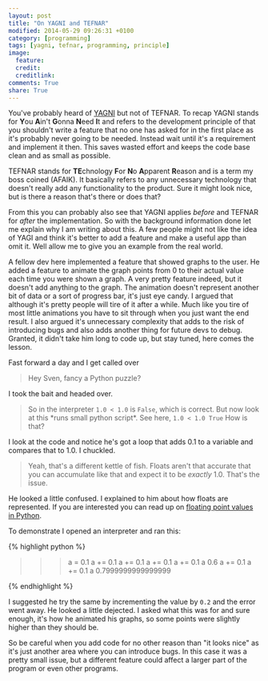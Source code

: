 ```yaml
---
layout: post
title: "On YAGNI and TEFNAR"
modified: 2014-05-29 09:26:31 +0100
category: [programming]
tags: [yagni, tefnar, programming, principle]
image:
  feature:
  credit:
  creditlink:
comments: True
share: True
---
```


You've probably heard of [YAGNI](https://en.wikipedia.org/wiki/You_Ain%27t_Gonna_Need_It)
but not of TEFNAR. To recap YAGNI stands for **Y**ou **A**in't **G**onna **N**eed **I**t and
refers to the development principle of that you shouldn't write a feature that no one has asked for
in the first place as it's probably never going to be needed. Instead wait until
it's a requirement and implement it then. This saves wasted effort and keeps the code base
clean and as small as possible.

TEFNAR stands for **TE**chnology **F**or **N**o **A**pparent **R**eason and is a term
my boss coined (AFAIK). It basically refers to any unnecessary technology that
doesn't really add any functionality to the product. Sure it might look nice, but
is there a reason that's there or does that?

From this you can probably also see that YAGNI applies *before* and TEFNAR for *after*
the implementation. So with the background information done let me explain why I am writing
about this. A few people might not like the idea of YAGI and think it's better to
add a feature and make a useful app than omit it. Well allow me to give you an example
from the real world.

A fellow dev here implemented a feature that showed graphs to the user. He added a
feature to animate the graph points from 0 to their actual value each time you
were shown a graph. A very pretty feature indeed, but it doesn't add anything to
the graph. The animation doesn't represent another bit of data or a sort of
progress bar, it's just eye candy. I argued that although it's pretty people will
tire of it after a while. Much like you tire of most little animations you have to sit
through when you just want the end result. I also argued it's unnecessary complexity
that adds to the risk of introducing bugs and also adds another thing for future devs
to debug. Granted, it didn't take him long to code up, but stay tuned, here comes the
lesson.

Fast forward a day and I get called over

> Hey Sven, fancy a Python puzzle?

I took the bait and headed over.

> So in the interpreter `1.0 < 1.0` is `False`, which is correct.
> But now look at this \*runs small python script\*. See here, `1.0 < 1.0 True`
> How is that?

I look at the code and notice he's got a loop that adds 0.1 to a variable and
compares that to 1.0. I chuckled.

> Yeah, that's a different kettle of fish. Floats aren't that accurate that you
> can accumulate like that and expect it to be *exactly* 1.0. That's the issue.

He looked a little confused. I explained to him about how floats are represented.
If you are interested you can read up on [floating point values in Python](https://docs.python.org/2.7/tutorial/floatingpoint.html).

To demonstrate I opened an interpreter and ran this:

{% highlight python %}

>>> a = 0.1
>>> a += 0.1
>>> a += 0.1
>>> a += 0.1
>>> a += 0.1
>>> a
0.6
>>> a += 0.1
>>> a += 0.1
>>> a
0.7999999999999999

{% endhighlight %}

I suggested he try the same by incrementing the value by `0.2` and the error went away.
He looked a little dejected. I asked what this was for and sure enough, it's how he
animated his graphs, so some points were slightly higher than they should be.

So be careful when you add code for no other reason than "it looks nice" as it's
just another area where you can introduce bugs. In this case it was a pretty small
issue, but a different feature could affect a larger part of the program or
even other programs.